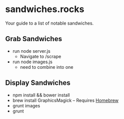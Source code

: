 # sandwiches.rocks

Your guide to a list of notable sandwiches.

## Grab Sandwiches

* run node server.js
  * Navigate to /scrape
* run node images.js
  * need to combine into one

## Display Sandwiches

* npm install && bower install
* brew install GraphicsMagick – Requires [Homebrew](http://brew.sh/)
* grunt images
* grunt

